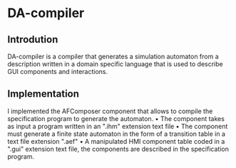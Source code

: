 # DA-compiler

## Introdution 
DA-compiler is a compiler that generates a simulation automaton from a description written in a domain specific language that is used to describe GUI components and interactions.

## Implementation
I implemented the AFComposer component that allows to compile the specification program to generate the automaton.
• The component takes as input a program written in an ".ihm" extension text file
• The component must generate a finite state automaton in the form of a transition table in a text file extension ".aef"
• A manipulated HMI component table coded in a ".gui" extension text file, the components are described in the specification program.

